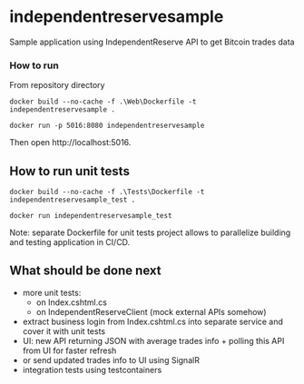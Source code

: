 # independentreservesample
Sample application using IndependentReserve API to get Bitcoin trades data

### How to run
From repository directory
```shell
docker build --no-cache -f .\Web\Dockerfile -t independentreservesample .
```

```shell
docker run -p 5016:8080 independentreservesample
```

Then open http://localhost:5016.

## How to run unit tests
```shell
docker build --no-cache -f .\Tests\Dockerfile -t independentreservesample_test .
```

```shell
docker run independentreservesample_test
```

Note: separate Dockerfile for unit tests project allows to parallelize building and testing application in CI/CD.

## What should be done next
- more unit tests: 
	- on Index.cshtml.cs
	- on IndependentReserveClient (mock external APIs somehow)
- extract business login from Index.cshtml.cs into separate service and cover it with unit tests
- UI: new API returning JSON with average trades info + polling this API from UI for faster refresh
- or send updated trades info to UI using SignalR
- integration tests using testcontainers